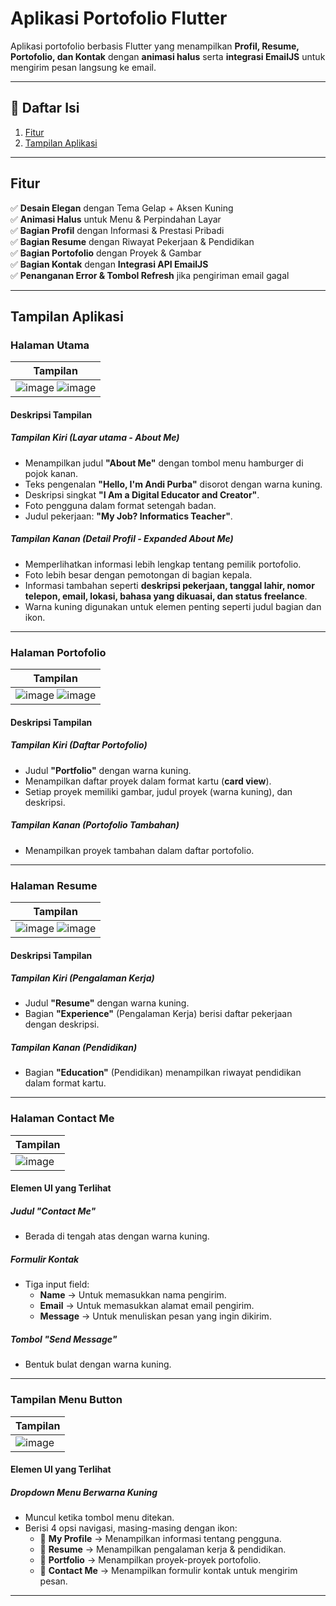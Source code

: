 # Aplikasi Portofolio Flutter
Aplikasi portofolio berbasis Flutter yang menampilkan **Profil, Resume, Portofolio, dan Kontak** dengan **animasi halus** serta **integrasi EmailJS** untuk mengirim pesan langsung ke email.

---

## 📖 Daftar Isi
1. [Fitur](#fitur)  
2. [Tampilan Aplikasi](#tampilan-aplikasi)  

---

## **Fitur**
✅ **Desain Elegan** dengan Tema Gelap + Aksen Kuning  
✅ **Animasi Halus** untuk Menu & Perpindahan Layar  
✅ **Bagian Profil** dengan Informasi & Prestasi Pribadi  
✅ **Bagian Resume** dengan Riwayat Pekerjaan & Pendidikan  
✅ **Bagian Portofolio** dengan Proyek & Gambar  
✅ **Bagian Kontak** dengan **Integrasi API EmailJS**  
✅ **Penanganan Error & Tombol Refresh** jika pengiriman email gagal  

---

## **Tampilan Aplikasi**

### Halaman Utama
| Tampilan |  
|--------------|  
| ![image](https://github.com/user-attachments/assets/5347233f-a53f-4f38-99ee-ed41dce1ec52) ![image](https://github.com/user-attachments/assets/cdaf6fcf-a8f4-43d9-9d4d-33e12ce4a83d) |  

#### **Deskripsi Tampilan**
##### **Tampilan Kiri (Layar utama - About Me)**
- Menampilkan judul **"About Me"** dengan tombol menu hamburger di pojok kanan.
- Teks pengenalan **"Hello, I'm Andi Purba"** disorot dengan warna kuning.
- Deskripsi singkat **"I Am a Digital Educator and Creator"**.
- Foto pengguna dalam format setengah badan.
- Judul pekerjaan: **"My Job? Informatics Teacher"**.

##### **Tampilan Kanan (Detail Profil - Expanded About Me)**
- Memperlihatkan informasi lebih lengkap tentang pemilik portofolio.
- Foto lebih besar dengan pemotongan di bagian kepala.
- Informasi tambahan seperti **deskripsi pekerjaan, tanggal lahir, nomor telepon, email, lokasi, bahasa yang dikuasai, dan status freelance**.
- Warna kuning digunakan untuk elemen penting seperti judul bagian dan ikon.

---

### **Halaman Portofolio**
| Tampilan |  
|--------------|  
| ![image](https://github.com/user-attachments/assets/a50d6bb9-16c5-45d9-8867-04ae44a1aded) ![image](https://github.com/user-attachments/assets/df60d484-d0f2-47fa-bffd-f2a634c95c8c) |  

#### **Deskripsi Tampilan**
##### **Tampilan Kiri (Daftar Portofolio)**
- Judul **"Portfolio"** dengan warna kuning.
- Menampilkan daftar proyek dalam format kartu (**card view**).
- Setiap proyek memiliki gambar, judul proyek (warna kuning), dan deskripsi.

##### **Tampilan Kanan (Portofolio Tambahan)**
- Menampilkan proyek tambahan dalam daftar portofolio.

---

### **Halaman Resume**
| Tampilan |  
|--------------|  
| ![image](https://github.com/user-attachments/assets/53d10056-a6a9-4ddb-9a01-0b45e89f3d82) ![image](https://github.com/user-attachments/assets/f459eef0-16e3-4182-a29a-a3c380f69fa1) |  

#### **Deskripsi Tampilan**
##### **Tampilan Kiri (Pengalaman Kerja)**
- Judul **"Resume"** dengan warna kuning.
- Bagian **"Experience"** (Pengalaman Kerja) berisi daftar pekerjaan dengan deskripsi.

##### **Tampilan Kanan (Pendidikan)**
- Bagian **"Education"** (Pendidikan) menampilkan riwayat pendidikan dalam format kartu.

---

### **Halaman Contact Me**
| Tampilan |  
|--------------|  
| ![image](https://github.com/user-attachments/assets/28a64526-2ee6-4db0-ae2b-3df5f1cf4527) |  

#### **Elemen UI yang Terlihat**
##### **Judul "Contact Me"**
- Berada di tengah atas dengan warna kuning.

##### **Formulir Kontak**
- Tiga input field:
  - **Name** → Untuk memasukkan nama pengirim.
  - **Email** → Untuk memasukkan alamat email pengirim.
  - **Message** → Untuk menuliskan pesan yang ingin dikirim.

##### **Tombol "Send Message"**
- Bentuk bulat dengan warna kuning.

---

### **Tampilan Menu Button**
| Tampilan |  
|--------------|  
| ![image](https://github.com/user-attachments/assets/2a8cc1cc-8e20-4a28-9fb2-9a3bb27b8c2a) |  

#### **Elemen UI yang Terlihat**
##### **Dropdown Menu Berwarna Kuning**
- Muncul ketika tombol menu ditekan.
- Berisi 4 opsi navigasi, masing-masing dengan ikon:
  - 📄 **My Profile** → Menampilkan informasi tentang pengguna.
  - 📑 **Resume** → Menampilkan pengalaman kerja & pendidikan.
  - 💼 **Portfolio** → Menampilkan proyek-proyek portofolio.
  - 📧 **Contact Me** → Menampilkan formulir kontak untuk mengirim pesan.

---

